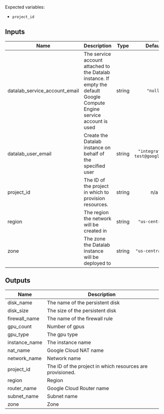 Expected variables:
- `project_id`

<!-- BEGINNING OF PRE-COMMIT-TERRAFORM DOCS HOOK -->
## Inputs

| Name | Description | Type | Default | Required |
|------|-------------|:----:|:-----:|:-----:|
| datalab\_service\_account\_email | The service account attached to the Datalab instance. If empty the default Google Compute Engine service account is used | string | `"null"` | no |
| datalab\_user\_email | Create the Datalab instance on behalf of the specified user | string | `"integration-test@google.com"` | no |
| project\_id | The ID of the project in which to provision resources. | string | n/a | yes |
| region | The region the network will be created in | string | `"us-central1"` | no |
| zone | The zone the Datalab instance will be deployed to | string | `"us-central1-c"` | no |

## Outputs

| Name | Description |
|------|-------------|
| disk\_name | The name of the persistent disk |
| disk\_size | The size of the persistent disk |
| firewall\_name | The name of the firewall rule |
| gpu\_count | Number of gpus |
| gpu\_type | The gpu type |
| instance\_name | The instance name |
| nat\_name | Google Cloud NAT name |
| network\_name | Network name |
| project\_id | The ID of the project in which resources are provisioned. |
| region | Region |
| router\_name | Google Cloud Router name |
| subnet\_name | Subnet name |
| zone | Zone |

<!-- END OF PRE-COMMIT-TERRAFORM DOCS HOOK -->
